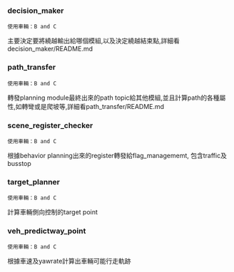 ### decision_maker

```使用車輛：B and C```

主要決定要將繞越輸出給哪個模組,以及決定繞越結束點,詳細看decision_maker/README.md

### path_transfer

```使用車輛：B and C```

轉發planning module最終出來的path topic給其他模組,並且計算path的各種屬性,如轉彎或是爬坡等,詳細看path_transfer/README.md

### scene_register_checker

```使用車輛：B and C```

根據behavior planning出來的register轉發給flag_managememt, 包含traffic及busstop

### target_planner

```使用車輛：B and C```

計算車輛側向控制的target point

### veh_predictway_point

```使用車輛：B and C```

根據車速及yawrate計算出車輛可能行走軌跡
